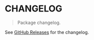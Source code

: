 # CHANGELOG

> Package changelog.

See [GitHub Releases](https://github.com/stdlib-js/stats-base-meanwd/releases) for the changelog.